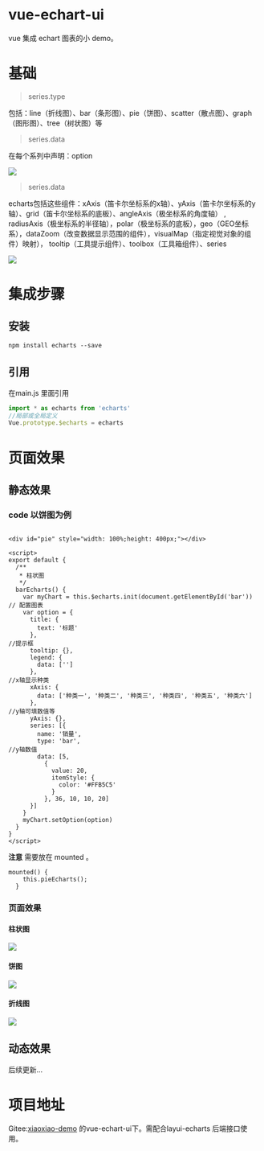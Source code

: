 # vue-echart-ui

vue 集成 echart 图表的小 demo。

# 基础

> series.type

包括：line（折线图）、bar（条形图）、pie（饼图）、scatter（散点图）、graph（图形图）、tree（树状图）等

> series.data

在每个系列中声明：option

![](./img/img.png)

> series.data

echarts包括这些组件：xAxis（笛卡尔坐标系的x轴）、yAxis（笛卡尔坐标系的y轴）、grid（笛卡尔坐标系的底板）、angleAxis（极坐标系的角度轴） , 
radiusAxis（极坐标系的半径轴），polar（极坐标系的底板），geo（GEO坐标系），dataZoom（改变数据显示范围的组件），visualMap（指定视觉对象的组件）映射），
tooltip（工具提示组件）、toolbox（工具箱组件）、series

![](./img/img_1.png)


# 集成步骤

## 安装

```shell
npm install echarts --save
```
## 引用 
在main.js 里面引用

```js
import * as echarts from 'echarts'
//局部或全局定义
Vue.prototype.$echarts = echarts
```

# 页面效果

## 静态效果

### code 以饼图为例

```vue

<div id="pie" style="width: 100%;height: 400px;"></div>

<script>
export default {
  /**
   * 柱状图
   */
  barEcharts() {
    var myChart = this.$echarts.init(document.getElementById('bar'))
// 配置图表
    var option = {
      title: {
        text: '标题'
      },
//提示框
      tooltip: {},
      legend: {
        data: ['']
      },
//x轴显示种类
      xAxis: {
        data: ['种类一', '种类二', '种类三', '种类四', '种类五', '种类六']
      },
//y轴可填数值等
      yAxis: {},
      series: [{
        name: '销量',
        type: 'bar',
//y轴数值
        data: [5,
          {
            value: 20,
            itemStyle: {
              color: '#FFB5C5'
            }
          }, 36, 10, 10, 20]
      }]
    }
    myChart.setOption(option)
  }
}
</script>
```

**注意**
需要放在 mounted 。
```vue
mounted() {
    this.pieEcharts();
  }
```

### 页面效果

#### 柱状图

![](./img/img_2.png)

#### 饼图
![](./img/img_3.png)

#### 折线图

![](./img/img_4.png)


## 动态效果

后续更新...

# 项目地址

Gitee:[xiaoxiao-demo](https://gitee.com/HelloWangXianLin/xiaoxiao-demo.git) 的vue-echart-ui下。需配合layui-echarts 后端接口使用。